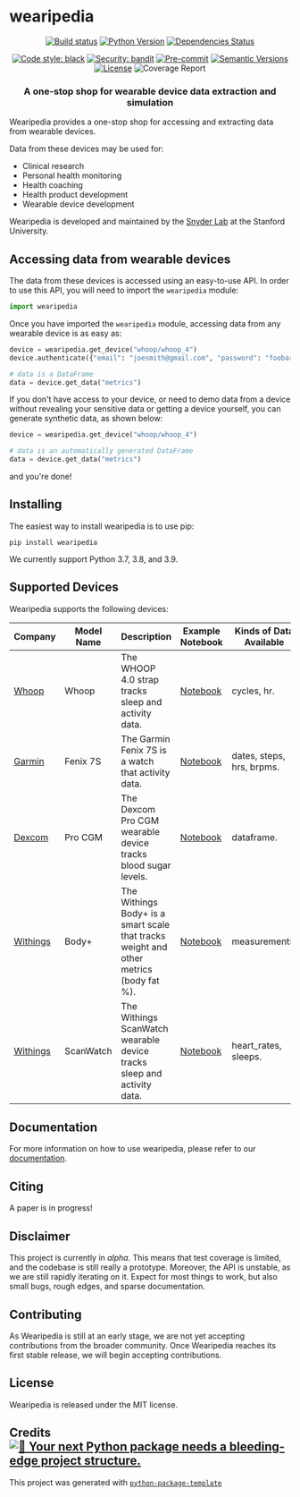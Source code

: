 # wearipedia

<div align="center">

[![Build status](https://github.com/Stanford-Health/wearipedia/workflows/build/badge.svg?branch=master&event=push)](https://github.com/Stanford-Health/wearipedia/actions?query=workflow%3Abuild)
[![Python Version](https://img.shields.io/pypi/pyversions/wearipedia.svg)](https://pypi.org/project/wearipedia/)
[![Dependencies Status](https://img.shields.io/badge/dependencies-up%20to%20date-brightgreen.svg)](https://github.com/Stanford-Health/wearipedia/pulls?utf8=%E2%9C%93&q=is%3Apr%20author%3Aapp%2Fdependabot)

[![Code style: black](https://img.shields.io/badge/code%20style-black-000000.svg)](https://github.com/psf/black)
[![Security: bandit](https://img.shields.io/badge/security-bandit-green.svg)](https://github.com/PyCQA/bandit)
[![Pre-commit](https://img.shields.io/badge/pre--commit-enabled-brightgreen?logo=pre-commit&logoColor=white)](https://github.com/Stanford-Health/wearipedia/blob/master/.pre-commit-config.yaml)
[![Semantic Versions](https://img.shields.io/badge/%20%20%F0%9F%93%A6%F0%9F%9A%80-semantic--versions-e10079.svg)](https://github.com/Stanford-Health/wearipedia/releases)
[![License](https://img.shields.io/github/license/Stanford-Health/wearipedia)](https://github.com/Stanford-Health/wearipedia/blob/master/LICENSE)
![Coverage Report](assets/images/coverage.svg)

</div>

<h3 align="center">
    <p>A one-stop shop for wearable device data extraction and simulation</p>
</h3>

Wearipedia provides a one-stop shop for accessing and extracting data from wearable devices.

Data from these devices may be used for:

* Clinical research
* Personal health monitoring
* Health coaching
* Health product development
* Wearable device development

Wearipedia is developed and maintained by the [Snyder Lab](https://med.stanford.edu/snyderlab.html) at the Stanford University.

## Accessing data from wearable devices

The data from these devices is accessed using an easy-to-use API. In order to use this API, you will need to import the `wearipedia` module:

```python
import wearipedia
```

Once you have imported the `wearipedia` module, accessing data from any wearable device is as easy as:

```python
device = wearipedia.get_device("whoop/whoop_4")
device.authenticate({"email": "joesmith@gmail.com", "password": "foobar"})

# data is a DataFrame
data = device.get_data("metrics")
```

If you don't have access to your device, or need to demo data from a device without revealing your sensitive data or getting a device yourself, you can generate synthetic data, as shown below:

```python
device = wearipedia.get_device("whoop/whoop_4")

# data is an automatically generated DataFrame
data = device.get_data("metrics")
```

and you're done!

## Installing

The easiest way to install wearipedia is to use pip:

`pip install wearipedia`

We currently support Python 3.7, 3.8, and 3.9.

## Supported Devices

Wearipedia supports the following devices:

| Company | Model Name | Description | Example Notebook | Kinds of Data Available | Unique name |
|---|---|---|---|---|---|
| [Whoop](https://www.whoop.com/) | Whoop | The WHOOP 4.0 strap tracks sleep and activity data. | [Notebook](https://github.com/snyder-lab/wearipedia/blob/master/notebooks/whoop/Example%20Notebook.ipynb) | cycles, hr. | `whoop/whoop_4` |
| [Garmin](https://www.garmin.com/en-US) | Fenix 7S | The Garmin Fenix 7S is a watch that activity data. | [Notebook](https://github.com/snyder-lab/wearipedia/blob/master/notebooks/garmin/Example%20Notebook.ipynb) |  dates, steps, hrs, brpms. | `garmin/fenix_7s` |
| [Dexcom](https://www.dexcom.com/) | Pro CGM | The Dexcom Pro CGM wearable device tracks blood sugar levels. | [Notebook](https://github.com/snyder-lab/wearipedia/blob/master/notebooks/dexcom/Example%20Notebook.ipynb) |  dataframe. | `dexcom/pro_cgm` |
| [Withings](https://www.withings.com) | Body+ | The Withings Body+ is a smart scale that tracks weight and other metrics (body fat %). | [Notebook](https://github.com/snyder-lab/wearipedia/blob/master/notebooks/withings/Example%20Notebook.ipynb) | measurements. | `withings/bodyplus` |
| [Withings](https://www.withings.com) | ScanWatch | The Withings ScanWatch wearable device tracks sleep and activity data. | [Notebook](https://github.com/snyder-lab/wearipedia/blob/master/notebooks/withings/Example%20Notebook.ipynb) | heart_rates, sleeps. | `withings/scanwatch` |

## Documentation

For more information on how to use wearipedia, please refer to our [documentation](https://wearipedia.readthedocs.io).

## Citing

A paper is in progress!

## Disclaimer

This project is currently in *alpha*. This means that test coverage is limited, and the codebase is still really a prototype. Moreover, the API is unstable, as we are still rapidly iterating on it. Expect for most things to work, but also small bugs, rough edges, and sparse documentation.

## Contributing

As Wearipedia is still at an early stage, we are not yet accepting contributions from the broader community. Once Wearipedia reaches its first stable release, we will begin accepting contributions.

## License

Wearipedia is released under the MIT license.

## Credits [![🚀 Your next Python package needs a bleeding-edge project structure.](https://img.shields.io/badge/python--package--template-%F0%9F%9A%80-brightgreen)](https://github.com/TezRomacH/python-package-template)

This project was generated with [`python-package-template`](https://github.com/TezRomacH/python-package-template)
